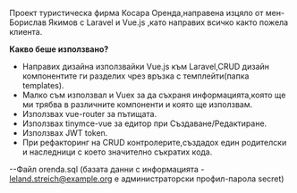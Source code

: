 Проект туристическа фирма Косара Оренда,направена изцяло от мен-Борислав Якимов с Laravel и Vue.js ,като направих всичко както пожела клиента. <br>

<b>Какво беше използвано?</b> <br>
* Направих дизайна използвайки Vue.js към Laravel,CRUD дизайн компонентите ги разделих чрез връзка с темплейти(папка templates).<br>
* Малко съм използвал и Vuex за да съхраня информацията,която ще ми трябва в различните компоненти и която ще използвам.<br>
* Използвах vue-router за пътищата.<br>
* Използвах tinymce-vue за едитор при Създаване/Редактиране.<br>
* Използвах JWT token.
* При рефакторинг на CRUD контролерите,създадох един родителски и наследници с което значително съкратих кода.<br>

--Файл orenda.sql (базата данни с информацията - leland.streich@example.org  е администраторски профил-парола secret)
